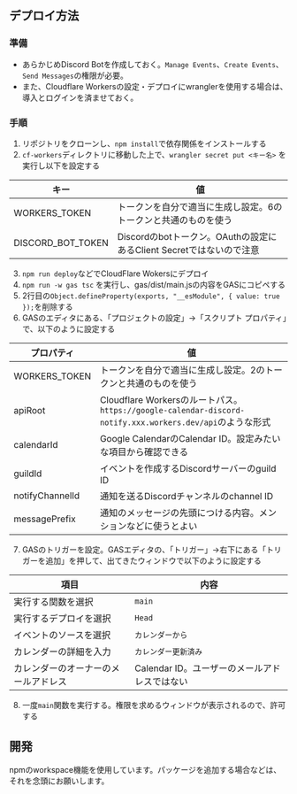 ## デプロイ方法
### 準備
- あらかじめDiscord Botを作成しておく。`Manage Events`、`Create Events`、`Send Messages`の権限が必要。
- また、Cloudflare Workersの設定・デプロイにwranglerを使用する場合は、導入とログインを済ませておく。

### 手順

1. リポジトリをクローンし、`npm install`で依存関係をインストールする
2. `cf-workers`ディレクトリに移動した上で、`wrangler secret put <キー名>` を実行し以下を設定する

|       キー        |                                値                                  |
|-------------------|-------------------------------------------------------------------|
|   WORKERS_TOKEN   | トークンを自分で適当に生成し設定。6のトークンと共通のものを使う         |
| DISCORD_BOT_TOKEN | Discordのbotトークン。OAuthの設定にあるClient Secretではないので注意  |

3. `npm run deploy`などでCloudFlare Wokersにデプロイ
4. `npm run -w gas tsc` を実行し、gas/dist/main.jsの内容をGASにコピペする
5. 2行目の`Object.defineProperty(exports, "__esModule", { value: true });`を削除する
6. GASのエディタにある、「プロジェクトの設定」→「スクリプト プロパティ」で、以下のように設定する

|   プロパティ   |                                                  値                                                    |
|---------------|--------------------------------------------------------------------------------------------------------|
| WORKERS_TOKEN | トークンを自分で適当に生成し設定。2のトークンと共通のものを使う                                             |
|    apiRoot    | Cloudflare Workersのルートパス。`https://google-calendar-discord-notify.xxx.workers.dev/api`のような形式 |
|  calendarId   | Google CalendarのCalendar ID。設定みたいな項目から確認できる                                              |
|    guildId    | イベントを作成するDiscordサーバーのguild ID                                                              |
|notifyChannelId| 通知を送るDiscordチャンネルのchannel ID                                                                  |
| messagePrefix | 通知のメッセージの先頭につける内容。メンションなどに使うとよい                                              |


7. GASのトリガーを設定。GASエディタの、「トリガー」→右下にある「トリガーを追加」を押して、出てきたウィンドウで以下のように設定する

|                項目                |                    内容                    |
|-----------------------------------|--------------------------------------------|
| 実行する関数を選択                  | `main`                                     |
| 実行するデプロイを選択              | `Head`                                     |
| イベントのソースを選択              | `カレンダーから`                            |
| カレンダーの詳細を入力              | `カレンダー更新済み`                        |
| カレンダーのオーナーのメールアドレス | Calendar ID。ユーザーのメールアドレスではない |

8. 一度`main`関数を実行する。権限を求めるウィンドウが表示されるので、許可する



## 開発
npmのworkspace機能を使用しています。パッケージを追加する場合などは、それを念頭にお願いします。
